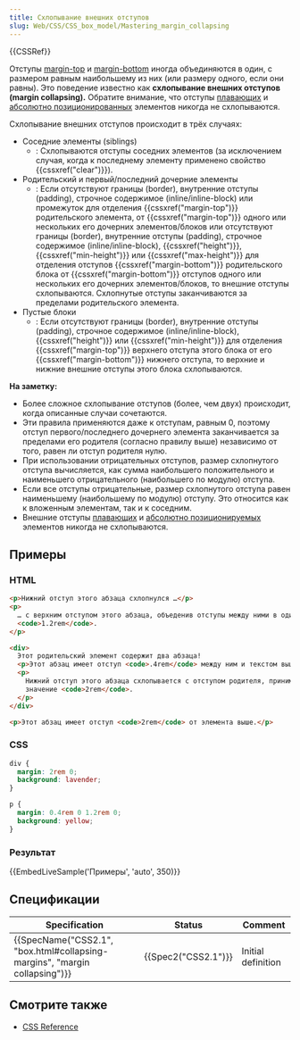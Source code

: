 ```yaml
---
title: Схлопывание внешних отступов
slug: Web/CSS/CSS_box_model/Mastering_margin_collapsing
---
```


{{CSSRef}}

Отступы [margin-top](/ru/docs/Web/CSS/margin-top) и [margin-bottom](/ru/docs/Web/CSS/margin-bottom) иногда объединяются в один, с размером равным наибольшему из них (или размеру одного, если они равны).
Это поведение известно как **схлопывание внешних отступов (margin collapsing).**
Обратите внимание, что отступы [плавающих](/ru/docs/Web/CSS/float) и [абсолютно позиционированных](/ru/docs/Web/CSS/position#absolute) элементов никогда не схлопываются.

Схлопывание внешних отступов происходит в трёх случаях:

- Соседние элементы (siblings)
  - : Схлопываются отступы соседних элементов (за исключением случая, когда к последнему элементу применено свойство {{cssxref("clear")}}).
- Родительский и первый/последний дочерние элементы
  - : Если отсутствуют границы (border), внутренние отступы (padding), строчное содержимое (inline/inline-block) или промежуток для отделения {{cssxref("margin-top")}} родительского элемента, от {{cssxref("margin-top")}} одного или нескольких его дочерних элементов/блоков или отсутствуют границы (border), внутренние отступы (padding), строчное содержимое (inline/inline-block), {{cssxref("height")}}, {{cssxref("min-height")}} или {{cssxref("max-height")}} для отделения отступов {{cssxref("margin-bottom")}} родительского блока от {{cssxref("margin-bottom")}} отступов одного или нескольких его дочерних элементов/блоков, то внешние отступы схлопываются. Схлопнутые отступы заканчиваются за пределами родительского элемента.
- Пустые блоки
  - : Если отсутствуют границы (border), внутренние отступы (padding), строчное содержимое (inline/inline-block), {{cssxref("height")}} или {{cssxref("min-height")}} для отделения {{cssxref("margin-top")}} верхнего отступа этого блока от его {{cssxref("margin-bottom")}} нижнего отступа, то верхние и нижние внешние отступы этого блока схлопываются.

**На заметку:**

- Более сложное схлопывание отступов (более, чем двух) происходит, когда описанные случаи сочетаются.
- Эти правила применяются даже к отступам, равным 0, поэтому отступ первого/последнего дочернего элемента заканчивается за пределами его родителя (согласно правилу выше) независимо от того, равен ли отступ родителя нулю.
- При использовании отрицательных отступов, размер схлопнутого отступа вычисляется, как сумма наибольшего положительного и наименьшего отрицательного (наибольшего по модулю) отступа.
- Если все отступы отрицательные, размер схлопнутого отступа равен наименьшему (наибольшему по модулю) отступу. Это относится как к вложенным элементам, так и к соседним.
- Внешние отступы [плавающих](/ru/docs/Web/CSS/float) и [абсолютно позиционируемых](/ru/docs/Web/CSS/position) элементов никогда не схлопываются.

## Примеры

### HTML

```html
<p>Нижний отступ этого абзаца схлопнулся …</p>
<p>
  … с верхним отступом этого абзаца, объеденив отступы между ними в один, равный
  <code>1.2rem</code>.
</p>

<div>
  Этот родительский элемент содержит два абзаца!
  <p>Этот абзац имеет отступ <code>.4rem</code> между ним и текстом выше.</p>
  <p>
    Нижний отступ этого абзаца схлопывается с отступом родителя, принимая
    значение <code>2rem</code>.
  </p>
</div>

<p>Этот абзац имеет отступ <code>2rem</code> от элемента выше.</p>
```

### CSS

```css
div {
  margin: 2rem 0;
  background: lavender;
}

p {
  margin: 0.4rem 0 1.2rem 0;
  background: yellow;
}
```

### Результат

{{EmbedLiveSample('Примеры', 'auto', 350)}}

## Спецификации

| Specification                                                              | Status              | Comment            |
| -------------------------------------------------------------------------- | ------------------- | ------------------ |
| {{SpecName("CSS2.1", "box.html#collapsing-margins", "margin collapsing")}} | {{Spec2("CSS2.1")}} | Initial definition |

## Смотрите также

- [CSS Reference](/ru/docs/Web/CSS/CSS_Reference)
